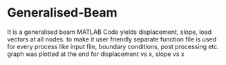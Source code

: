 # Generalised-Beam
It is a generalised beam MATLAB Code yields displacement, slope, load vectors at all nodes.
to make it user friendly separate function file is used for every process like input file, boundary conditions, post processing etc.
graph was plotted at the end for displacement vs x, slope vs x
